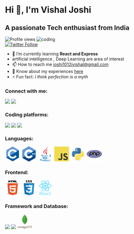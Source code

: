 <!DOCTYPE html>
<html lang="en">
<head>
<meta charset="UTF-8">
<meta name="viewport" content="width=device-width, initial-scale=1.0">

# Hi 👋, I'm Vishal Joshi
## A passionate Tech enthusiast from India

<img align="right" alt="coding" width="400" src="https://gifdb.com/images/thumbnail/animated-programmer-guy-coding-790a0bs8e8thpisg.gif">

![Profile views](https://komarev.com/ghpvc/?username=vishaliiitbh&label=Profile%20views&color=0e75b6&style=flat)
[![Twitter Follow](https://img.shields.io/twitter/follow/?logo=twitter&style=for-the-badge)](https://twitter.com/)

- 🌱 I’m currently learning **React and Express**
-    artificial intelligence , Deep Learning are area of interest
- 📫 How to reach me [joshi1012ivishal@gmail.com](mailto:joshi1012ivishal@gmail.com)
- 📄 Know about my experiences [here](https://drive.google.com/file/d/1YA1GgRamDqx_E25XqDgCv2lCfdTnL2Gk/view?usp=drive_link)
- ⚡ Fun fact: *I think perfection is a myth*

### Connect with me:
[<img src="https://raw.githubusercontent.com/rahuldkjain/github-profile-readme-generator/master/src/images/icons/Social/linked-in-alt.svg" width="50" />](https://linkedin.com/in/https://www.linkedin.com/in/vishal-joshi1012)
[<img src="https://raw.githubusercontent.com/rahuldkjain/github-profile-readme-generator/master/src/images/icons/Social/instagram.svg" width="50" />](https://www.instagram.com/patit_soul/)

### Coding platforms:
<div class="icon-row">
    <img src="https://yt3.googleusercontent.com/Lkx3tvgHdRADC3wXQ5TfJZRTeH4nboEPA_-eJChOZ6jRkOdY35lcg014Whj36rHFXhrHY1T_4cs=s900-c-k-c0x00ffffff-no-rj" width="50">
    <img src="https://raw.githubusercontent.com/rahuldkjain/github-profile-readme-generator/master/src/images/icons/Social/leet-code.svg" width="50">
    <img src="https://raw.githubusercontent.com/rahuldkjain/github-profile-readme-generator/master/src/images/icons/Social/geeks-for-geeks.svg" width="50">
</div>

### Languages:
<div class="icon-row">
    <img src="https://raw.githubusercontent.com/devicons/devicon/master/icons/c/c-original.svg" width="50" >
    <img src="https://raw.githubusercontent.com/devicons/devicon/master/icons/cplusplus/cplusplus-original.svg" width="50">
    <img src="https://raw.githubusercontent.com/devicons/devicon/master/icons/java/java-original.svg" width="50" >
    <img src="https://raw.githubusercontent.com/devicons/devicon/master/icons/javascript/javascript-original.svg" width="50">
    <img src="https://raw.githubusercontent.com/devicons/devicon/master/icons/python/python-original.svg" width="50" >
    <img src="https://raw.githubusercontent.com/devicons/devicon/master/icons/php/php-original.svg" width="50" >
</div>

### Frontend:
<div class="icon-row">
    <img src="https://raw.githubusercontent.com/devicons/devicon/master/icons/html5/html5-original-wordmark.svg" width="50" >
    <img src="https://raw.githubusercontent.com/devicons/devicon/master/icons/css3/css3-original-wordmark.svg" width="50" >
    <img src="https://raw.githubusercontent.com/devicons/devicon/master/icons/react/react-original-wordmark.svg" width="50" >
</div>

### Framework and Database:
<div class="icon-row">
    <img src="https://cdn.worldvectorlogo.com/logos/django.svg" width="50" >
    <img src="https://www.vectorlogo.zone/logos/pocoo_flask/pocoo_flask-icon.svg" width="50" >
    <img src="https://raw.githubusercontent.com/devicons/devicon/master/icons/mongodb/mongodb-original-wordmark.svg" width="50" >
</div>
</body>
</html>

